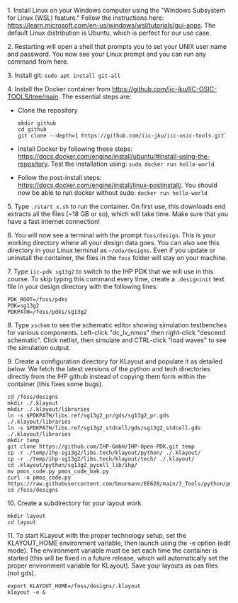 1\. Install Linux on your Windows computer using the "Windows Subsystem for Linux (WSL) feature." Follow the instructions here:
https://learn.microsoft.com/en-us/windows/wsl/tutorials/gui-apps. The default Linux distribution is Ubuntu, which is perfect for our use case.

2\. Restarting will open a shell that prompts you to set your UNIX user name and password. You now see your Linux prompt and you can run any command from here.

3\. Install git: `sudo apt install git-all`

4\. Install the Docker container from https://github.com/iic-jku/IIC-OSIC-TOOLS/tree/main. The essential steps are:    

* Clone the repository
     
  ```
  mkdir github
  cd github  
  git clone --depth=1 https://github.com/iic-jku/iic-osic-tools.git`
  ```
* Install Docker by following these steps: https://docs.docker.com/engine/install/ubuntu/#install-using-the-repository. Test the installation using: `sudo docker run hello-world`

* Follow the post-install steps: https://docs.docker.com/engine/install/linux-postinstall/. You should now be able to run docker without sudo: `docker run hello-world`

5\. Type `./start_x.sh` to run the container. On first use, this downloads end extracts all the files (~18 GB or so), which will take time. Make sure that you have a fast internet connection!

6\. You will now see a terminal with the prompt `foss/design`. This is your working directory where all your design data goes. You can also see this directory in your Linux terminal as `~/eda/designs`. Even if you update or uninstall the container, the files in the `foss` folder will stay on your machine.

7\. Type `iic-pdk sg13g2` to switch to the IHP PDK that we will use in this course. To skip typing this command every time, create a `.designinit` text file in your design directory with the following lines:  
```
PDK_ROOT=/foss/pdks
PDK=sg13g2
PDKPATH=/foss/pdks/sg13g2
```

8\. Type `xschem` to see the schematic editor showing simulation testbenches for various components. Left-click "dc_lv_nmos" then right-click "descend schematic". Click netlist, then simulate and CTRL-click "load waves" to see the simulation output.

9\. Create a configuration directory for KLayout and populate it as detailed below. We fetch the latest versions of the python and tech directories directly from the IHP github instead of copying them form within the container (this fixes some bugs).
```
cd /foss/designs
mkdir ./.klayout
mkdir ./.klayout/libraries
ln -s $PDKPATH/libs.ref/sg13g2_pr/gds/sg13g2_pr.gds ./.klayout/libraries
ln -s $PDKPATH/libs.ref/sg13g2_stdcell/gds/sg13g2_stdcell.gds ./.klayout/libraries
mkdir temp
git clone https://github.com/IHP-GmbH/IHP-Open-PDK.git temp
cp -r ./temp/ihp-sg13g2/libs.tech/klayout/python/ ./.klayout/
cp -r ./temp/ihp-sg13g2/libs.tech/klayout/tech/ ./.klayout/
cd .klayout/python/sg13g2_pycell_lib/ihp/
mv pmos_code.py pmos_code_bak.py
curl -o pmos_code.py https://raw.githubusercontent.com/bmurmann/EE628/main/3_Tools/python/pmos_code.py
cd /foss/designs
```

10\. Create a subdirectory for your layout work.
```
mkdir layout
cd layout
```

11\. To start KLayout with the proper technology setup, set the KLAYOUT_HOME environment variable, then launch using the -e option (edit mode). The environment variable must be set each time the container is started (this will be fixed in a future release, which will automatically set the proper environment variable for KLayout). Save your layouts as oas files (not gds).
```
export KLAYOUT_HOME=/foss/designs/.klayout
klayout -e & 
```
